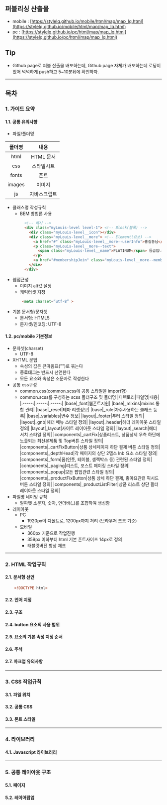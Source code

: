 ## 퍼블리싱 산출물
- mobile : [https://stylelq.github.io/mobile/html/map/map_lq.html](https://stylelq.github.io/mobile/html/map/map_lq.html)   
- pc : [https://stylelq.github.io/pc/html/map/map_lq.html](https://stylelq.github.io/pc/html/map/map_lq.html)

## Tip
- Github page로 퍼블 산출물 배포하는데, Github page 자체가 배포하는데 로딩이 있어 넉넉하게 push하고 5~10분뒤에 확인하자.

***

## 목차
### 1. 가이드 요약
#### 1.1. 공통 유의사항
- 파일/폴더명   

|폴더명|내용|
|:-----:|:-----:|
|html|HTML 문서|
|css|스타일시트|
|fonts|폰트|
|images|이미지|
|js|자바스크립트|

- 클래스명 작성규칙
  - BEM 방법론 사용   
    ```html
      <!-- 예시 -->
      <div class="myLouis-level level-1"> <!-- Block(블록) -->
        <div class="myLouis-level__icon"></div>
        <div class="myLouis-level__more"> <!-- Element(요소) -->
          <a href="#" class="myLouis-level__more--userInfo">홍길동님</a> <!-- Modifier(수정자) -->
          <p class="myLouis-level__more--text">
            <span class="myLouis-level__name">PLATINUM</span> 등급입니다.
          </p>
          <a href="#membershipJoin" class="myLouis-level__more--membership js-popup-open">맴버쉽 혜택</a>
        </div>
      </div>  
      ```
- 웹접근성
  - 이미지 alt값 설정
  - 캐릭터셋 지정   
    ```html
     <meta charset=“utf-8” >
      ```
- 기본 문서형/문자셋
  - 문서형: HTML5
  - 문자셋/인코딩: UTF-8 
 
#### 1.2. pc/mobile 기본정보
- 문자셋(charset)
  - UTF-8
- XHTML 문법
  - 속성의 값은 큰따옴표("")로 묶는다
  - 종료태그는 반드시 선언한다
  - 모든 요소와 속성은 소문자로 작성한다
- 공통 css구성
  - common.css(common.scss에 공통 스타일을 import함)
  - common.scss를 구성하는 scss 폴더구조 및 폴더명
    |디렉토리|파일명|내용|
    |:-----:|:-----:|:-----:|
    |base|_font|웹폰트지원|
    |base|_mixins|mixins 통합 관리|
    |base|_reset|테마 리셋정보|
    |base|_rule|자주사용하는 클래스 등록|
    |base|_variables|변수 정보| 
    |layout|_footer|푸터 스타일 정의|
    |layout|_gnb|헤더 메뉴 스타일 정의|
    |layout|_header|헤더 레이아웃 스타일 정의|
    |layout|_layout|사이트 레이아웃 스타일 정의|
    |layout|_search|헤더 서치 스타일 정의| 
    |components|_cartFix|상품리스트, 상품상세 우측 하단에 노출되는 최신본제품 및 Top버튼 스타일 정의|
    |components|_cartFixButton|상품 상세페이지 하단 결제 버튼 스타일 정의|
    |components|_depthHead|각 페이지의 상단 2뎁스 lnb 요소 스타일 정의|
    |components|_form|폼(인풋, 테이블, 셀렉박스 등) 관련된 스타일 정의|
    |components|_paging|리스트, 포스트 페이징 스타일 정의|
    |components|_popup|모든 팝업관련 스타일 정의|
    |components|_productFixButton|상품 상세 하단 결제, 좋아요관련 픽시드버튼 스타일 정의|
    |components|_productListFilter|상품 리스트 상단 필터 레이아웃 스타일 정의|
- 파일명 네이밍 규칙
  - 알파벳 소문자, 숫자, 언더바(_)를 조합하여 생성함
- 레이아웃
  - PC
    - 1920px이 디폴트로, 1200px까지 처리 (브라우저 크롬 기준)
  - 모바일
    - 360px 기준으로 작업진행
    - 359px 이하부터 html 기본 폰트사이즈 14px로 정의
    - 태블릿버전 항상 체크
  
***

### 2. HTML 작업규칙   
#### 2.1. 문서형 선언
```html
    <!DOCTYPE html>
  ```

#### 2.2. 언어 지정
#### 2.3. <head> 구조
#### 2.4. button 요소의 사용 범위
#### 2.5. 요소의 기본 속성 지정 순서
#### 2.6. 주석
#### 2.7. 마크업 유의사항

***
### 3. CSS 작업규칙
#### 3.1. 파일 위치
#### 3.2. 공통 CSS
#### 3.3. 폰트 스타일

***
### 4. 라이브러리
#### 4.1. Javascript 라이브러리
  
***
### 5. 공통 레이아웃 구조
#### 5.1. 페이지
#### 5.2. 레이어팝업
